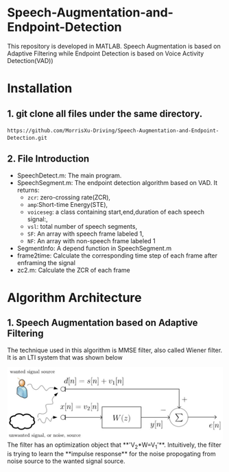 # Speech-Augmentation-and-Endpoint-Detection
This repository is developed in MATLAB. Speech Augmentation is based on Adaptive Filtering while Endpoint Detection is based on Voice Activity Detection(VAD))

# Installation
## 1. git clone all files under the same directory.
`https://github.com/MorrisXu-Driving/Speech-Augmentation-and-Endpoint-Detection.git`
## 2. File Introduction
   - SpeechDetect.m: The main program.
   - SpeechSegment.m: The endpoint detection algorithm based on VAD. It returns:
      - `zcr`: zero-crossing rate(ZCR),
      - `amp`:Short-time Energy(STE),
      - `voiceseg`: a class containing start,end,duration of each speech signal:,
      - `vsl`: total number of speech segments,
      - `SF`: An array with speech frame labeled 1,
      - `NF`: An array with non-speech frame labeled 1
   - SegmentInfo: A depend function in SpeechSegment.m
   - frame2time: Calculate the corresponding time step of each frame after enframing the signal
   - zc2.m: Calculate the ZCR of each frame
   
 # Algorithm Architecture
 ## 1. Speech Augmentation based on Adaptive Filtering
 The technique used in this algorithm is MMSE filter, also called Wiener filter. It is an LTI system that was shown below
 <div align=center><img src="https://github.com/MorrisXu-Driving/Speech-Augmentation-and-Endpoint-Detection/blob/master/Readme_img/MMSE_1.JPG"></div>   
The filter has an optimization object that **'V<sub>2</sub>*W=V<sub>1</sub>'**. Intuitively, the filter is trying to learn the **impulse response** for the noise propogating from noise source to the wanted signal source.
